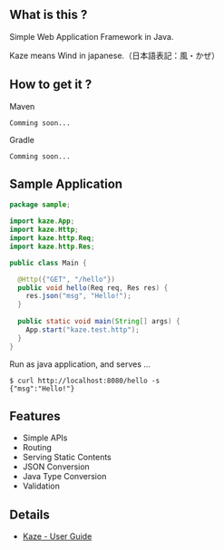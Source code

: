 ## What is this ?
Simple Web Application Framework in Java.

Kaze means Wind in japanese.（日本語表記：風・かぜ）


## How to get it ?
Maven

```
Comming soon...
```

Gradle

```
Comming soon...
```


## Sample Application

```java
package sample;

import kaze.App;
import kaze.Http;
import kaze.http.Req;
import kaze.http.Res;

public class Main {

  @Http({"GET", "/hello"})
  public void hello(Req req, Res res) {
    res.json("msg", "Hello!");
  }
  
  public static void main(String[] args) {
    App.start("kaze.test.http");
  }
}
```

Run as java application, and serves ...

```
$ curl http://localhost:8080/hello -s
{"msg":"Hello!"}
```

## Features
- Simple APIs
- Routing
- Serving Static Contents
- JSON Conversion
- Java Type Conversion
- Validation


## Details
- [Kaze - User Guide](user-guide.md)
